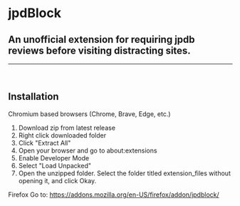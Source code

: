 # jpdBlock
## An unofficial extension for requiring jpdb reviews before visiting distracting sites.
<hr/>
<br/>

## Installation

Chromium based browsers (Chrome, Brave, Edge, etc.)

1. Download zip from latest release
2. Right click downloaded folder
3. Click "Extract All"
4. Open your browser and go to about:extensions
5. Enable Developer Mode
6. Select "Load Unpacked"
7. Open the unzipped folder. Select the folder titled extension_files without opening it, and click Okay.

Firefox
  Go to: https://addons.mozilla.org/en-US/firefox/addon/jpdblock/
